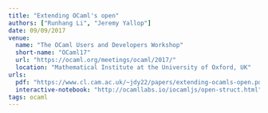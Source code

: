 ```yaml
---
title: "Extending OCaml's open"
authors: ["Runhang Li", "Jeremy Yallop"]
date: 09/09/2017
venue:
  name: "The OCaml Users and Developers Workshop"
  short-name: "OCaml17"
  url: "https://ocaml.org/meetings/ocaml/2017/"
  location: "Mathematical Institute at the University of Oxford, UK"
urls:
  pdf: "https://www.cl.cam.ac.uk/~jdy22/papers/extending-ocamls-open.pdf"
  interactive-notebook: "http://ocamllabs.io/iocamljs/open-struct.html"
tags: ocaml
---
```

